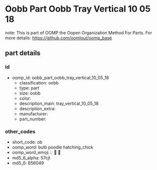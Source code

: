 # Oobb Part Oobb Tray Vertical 10 05 18  

note: This is part of OOMP the Oopen Organization Method For Parts. For more details: https://github.com/oomlout/oomp_base

##  part details





### id
* oomp_id: oobb_part_oobb_tray_vertical_10_05_18
  * classification: oobb
  * type: part
  * size: oobb
  * color: 
  * description_main: tray_vertical_10_05_18
  * description_extra: 
  * manufacturer: 
  * part_number: 

### other_codes
* short_code: ob
* oomp_word: bulb poodle hatching_chick
* oomp_word_emoji :bulb: :poodle: :hatching_chick:
* md5_6_alpha: 57cjt
* md5_6: 856049